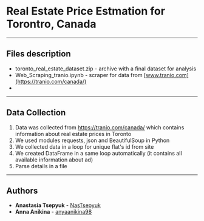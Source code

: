 # Real Estate Price Estmation for Torontro, Canada
***
## Files description
* toronto_real_estate_dataset.zip - archive with a final dataset for analysis
* Web_Scraping_tranio.ipynb - scraper for data from [www.tranio.com](https://tranio.com/canada/)
* 
***
## Data Collection
1) Data was collected from https://tranio.com/canada/ which contains information about real estate prices in Toronto
2) We used modules requests, json and BeautifulSoup in Python
3) We collected data in a loop for unique flat's id from site
4) We created DataFrame in a same loop automatically (it contains all available information about ad)
5) Parse details in a file 
***
## Authors
* **Anastasia Tsepyuk**  - [NasTsepyuk](https://github.com/NasTsepyuk)
* **Anna Anikina**  - [anyaanikina98](https://github.com/anyaanikina98)
